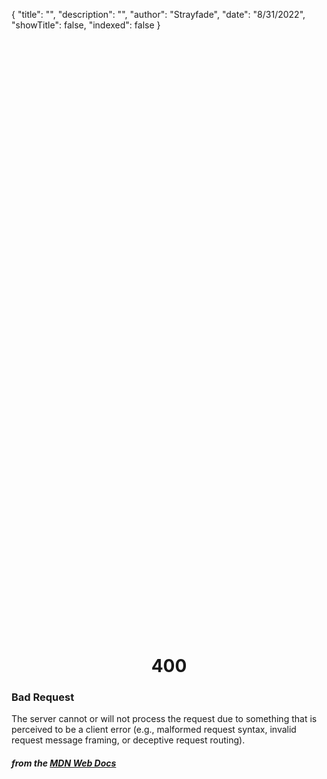 {
"title": "",
"description": "",
"author": "Strayfade",
"date": "8/31/2022",
"showTitle": false,
"indexed": false
}

<p style="margin-right: auto; margin-left: auto; width: max-content; margin-top: 25vh; opacity: 0.5;"></p>
<h1 style="margin-right: auto; margin-left: auto; width: max-content; margin-top: 3px;">400</h1>

### Bad Request

The server cannot or will not process the request due to something that is perceived to be a client error (e.g., malformed request syntax, invalid request message framing, or deceptive request routing).

#### _from the [MDN Web Docs](https://developer.mozilla.org/en-US/docs/Web/HTTP/Status)_
